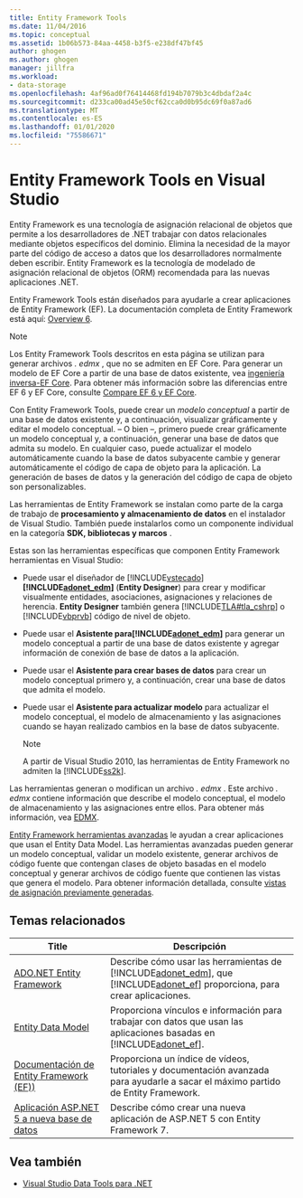 ```yaml
---
title: Entity Framework Tools
ms.date: 11/04/2016
ms.topic: conceptual
ms.assetid: 1b06b573-84aa-4458-b3f5-e238df47bf45
author: ghogen
ms.author: ghogen
manager: jillfra
ms.workload:
- data-storage
ms.openlocfilehash: 4af96ad0f76414468fd194b7079b3c4dbdaf2a4c
ms.sourcegitcommit: d233ca00ad45e50cf62cca0d0b95dc69f0a87ad6
ms.translationtype: MT
ms.contentlocale: es-ES
ms.lasthandoff: 01/01/2020
ms.locfileid: "75586671"
---
```

# <a name="entity-framework-tools-in-visual-studio"></a>Entity Framework Tools en Visual Studio

Entity Framework es una tecnología de asignación relacional de objetos que permite a los desarrolladores de .NET trabajar con datos relacionales mediante objetos específicos del dominio. Elimina la necesidad de la mayor parte del código de acceso a datos que los desarrolladores normalmente deben escribir. Entity Framework es la tecnología de modelado de asignación relacional de objetos (ORM) recomendada para las nuevas aplicaciones .NET.

Entity Framework Tools están diseñados para ayudarle a crear aplicaciones de Entity Framework (EF). La documentación completa de Entity Framework está aquí: [Overview 6](/ef/ef6/).

  > [!NOTE]
  > Los Entity Framework Tools descritos en esta página se utilizan para generar archivos *. edmx* , que no se admiten en EF Core. Para generar un modelo de EF Core a partir de una base de datos existente, vea [ingeniería inversa-EF Core](/ef/core/managing-schemas/scaffolding). Para obtener más información sobre las diferencias entre EF 6 y EF Core, consulte [Compare EF 6 y EF Core](/ef/efcore-and-ef6/).

Con Entity Framework Tools, puede crear un *modelo conceptual* a partir de una base de datos existente y, a continuación, visualizar gráficamente y editar el modelo conceptual. – O bien –, primero puede crear gráficamente un modelo conceptual y, a continuación, generar una base de datos que admita su modelo. En cualquier caso, puede actualizar el modelo automáticamente cuando la base de datos subyacente cambie y generar automáticamente el código de capa de objeto para la aplicación. La generación de bases de datos y la generación del código de capa de objeto son personalizables.

Las herramientas de Entity Framework se instalan como parte de la carga de trabajo de **procesamiento y almacenamiento de datos** en el instalador de Visual Studio. También puede instalarlos como un componente individual en la categoría **SDK, bibliotecas y marcos** .

Estas son las herramientas específicas que componen Entity Framework herramientas en Visual Studio:

- Puede usar el diseñador de [!INCLUDE[vstecado](../data-tools/includes/vstecado_md.md)] **[!INCLUDE[adonet_edm](../data-tools/includes/adonet_edm_md.md)]** (**Entity Designer**) para crear y modificar visualmente entidades, asociaciones, asignaciones y relaciones de herencia. **Entity Designer** también genera [!INCLUDE[TLA#tla_cshrp](../data-tools/includes/tlasharptla_cshrp_md.md)] o [!INCLUDE[vbprvb](../code-quality/includes/vbprvb_md.md)] código de nivel de objeto.

- Puede usar el **Asistente para[!INCLUDE[adonet_edm](../data-tools/includes/adonet_edm_md.md)]** para generar un modelo conceptual a partir de una base de datos existente y agregar información de conexión de base de datos a la aplicación.

- Puede usar el **Asistente para crear bases de datos** para crear un modelo conceptual primero y, a continuación, crear una base de datos que admita el modelo.

- Puede usar el **Asistente para actualizar modelo** para actualizar el modelo conceptual, el modelo de almacenamiento y las asignaciones cuando se hayan realizado cambios en la base de datos subyacente.

  > [!NOTE]
  > A partir de Visual Studio 2010, las herramientas de Entity Framework no admiten la [!INCLUDE[ss2k](../data-tools/includes/ss2k_md.md)].

Las herramientas generan o modifican un archivo *. edmx* . Este archivo *. edmx* contiene información que describe el modelo conceptual, el modelo de almacenamiento y las asignaciones entre ellos. Para obtener más información, vea [EDMX](/ef/ef6/).

[Entity Framework herramientas avanzadas](https://marketplace.visualstudio.com/items?itemName=EntityFrameworkTeam.EntityFrameworkPowerToolsBeta4) le ayudan a crear aplicaciones que usan el Entity Data Model. Las herramientas avanzadas pueden generar un modelo conceptual, validar un modelo existente, generar archivos de código fuente que contengan clases de objeto basadas en el modelo conceptual y generar archivos de código fuente que contienen las vistas que genera el modelo. Para obtener información detallada, consulte [vistas de asignación previamente generadas](https://docs.microsoft.com/ef/ef6/fundamentals/performance/pre-generated-views).

## <a name="related-topics"></a>Temas relacionados

| Title | Descripción |
| - | - |
| [ADO.NET Entity Framework](/dotnet/framework/data/adonet/ef/index) | Describe cómo usar las herramientas de [!INCLUDE[adonet_edm](../data-tools/includes/adonet_edm_md.md)], que [!INCLUDE[adonet_ef](../data-tools/includes/adonet_ef_md.md)] proporciona, para crear aplicaciones. |
| [Entity Data Model](/dotnet/framework/data/adonet/entity-data-model) | Proporciona vínculos e información para trabajar con datos que usan las aplicaciones basadas en [!INCLUDE[adonet_ef](../data-tools/includes/adonet_ef_md.md)]. |
| [Documentación de Entity Framework (EF))](/ef/ef6/get-started) | Proporciona un índice de vídeos, tutoriales y documentación avanzada para ayudarle a sacar el máximo partido de Entity Framework. |
| [Aplicación ASP.NET 5 a nueva base de datos](https://docs.efproject.net/en/latest/platforms/aspnetcore/new-db.html) | Describe cómo crear una nueva aplicación de ASP.NET 5 con Entity Framework 7. |

## <a name="see-also"></a>Vea también

- [Visual Studio Data Tools para .NET](../data-tools/visual-studio-data-tools-for-dotnet.md)
